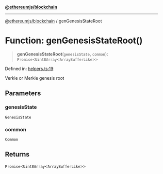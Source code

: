[**@ethereumjs/blockchain**](../README.md)

***

[@ethereumjs/blockchain](../README.md) / genGenesisStateRoot

# Function: genGenesisStateRoot()

> **genGenesisStateRoot**(`genesisState`, `common`): `Promise`\<`Uint8Array`\<`ArrayBufferLike`\>\>

Defined in: [helpers.ts:19](https://github.com/ethereumjs/ethereumjs-monorepo/blob/master/packages/blockchain/src/helpers.ts#L19)

Verkle or Merkle genesis root

## Parameters

### genesisState

`GenesisState`

### common

`Common`

## Returns

`Promise`\<`Uint8Array`\<`ArrayBufferLike`\>\>
